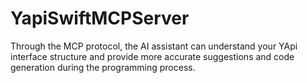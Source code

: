 # YapiSwiftMCPServer
Through the MCP protocol, the AI ​​assistant can understand your YApi interface structure and provide more accurate suggestions and code generation during the programming process.
